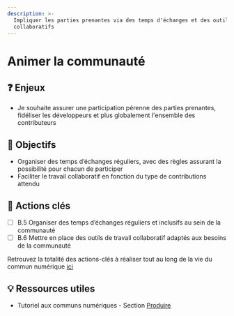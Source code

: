 ```yaml
---
description: >-
  Impliquer les parties prenantes via des temps d'échanges et des outils
  collaboratifs
---
```


# Animer la communauté

## ❓ Enjeux

* Je souhaite assurer une participation pérenne des parties prenantes, fidéliser les développeurs et plus globalement l'ensemble des contributeurs

## 🎯 Objectifs

* Organiser des temps d’échanges réguliers, avec des règles assurant la possibilité pour chacun de participer
* Faciliter le travail collaboratif en fonction du type de contributions attendu

## 📑 Actions clés

* [ ] B.5 Organiser des temps d’échanges réguliers et inclusifs au sein de la communauté
* [ ] B.6 Mettre en place des outils de travail collaboratif adaptés aux besoins de la communauté

Retrouvez la totalité des actions-clés à réaliser tout au long de la vie du commun numérique [ici](../recapitulatif-des-actions-cles.md)

## 💡 Ressources utiles

* Tutoriel aux communs numériques - Section [Produire ](../../tutoriel-1/03-produire.md)

